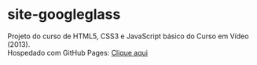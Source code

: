 # site-googleglass
Projeto do curso de HTML5, CSS3 e JavaScript básico do Curso em Vídeo (2013). </br>
Hospedado com GitHub Pages: <a href="https://guilhermeleitedev.github.io/site-googleglass/"> Clique aqui<a/>
